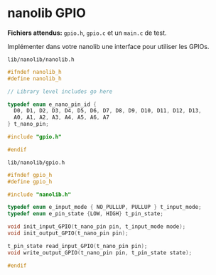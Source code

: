 # nanolib GPIO

**Fichiers attendus:** `gpio.h`, `gpio.c` et un `main.c` de test.

Implémenter dans votre nanolib une interface pour utiliser les GPIOs.

`lib/nanolib/nanolib.h`
```c
#ifndef nanolib_h
#define nanolib_h

// Library level includes go here

typedef enum e_nano_pin_id {
  D0, D1, D2, D3, D4, D5, D6, D7, D8, D9, D10, D11, D12, D13,
  A0, A1, A2, A3, A4, A5, A6, A7
} t_nano_pin;

#include "gpio.h"

#endif
```


`lib/nanolib/gpio.h`
```c
#ifndef gpio_h
#define gpio_h

#include "nanolib.h"

typedef enum e_input_mode { NO_PULLUP, PULLUP } t_input_mode;
typedef enum e_pin_state {LOW, HIGH} t_pin_state;

void init_input_GPIO(t_nano_pin pin, t_input_mode mode);
void init_output_GPIO(t_nano_pin pin);

t_pin_state read_input_GPIO(t_nano_pin pin);
void write_output_GPIO(t_nano_pin pin, t_pin_state state);

#endif
```